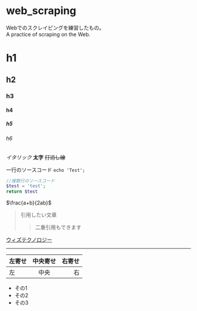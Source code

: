 # web_scraping
Webでのスクレイピングを練習したもの。  
A practice of scraping on the Web. 


# h1
## h2
### h3
#### h4
##### h5
###### h6

*イタリック*
**太字**
~~打消し線~~

一行のソースコード ` echo 'Test'; `

```php
//複数行のソースコード
$test = 'test';
return $test
```

$\frac{a+b}{2ab}$


> 引用したい文章
>>二重引用もできます
>

[ウィズテクノロジー](https://www.whizz-tech.co.jp/)

---

| 左寄せ | 中央寄せ | 右寄せ |
|:------|:--------:|-------:|
| 左    | 中央     | 右    |

* その1
* その2
* その3
